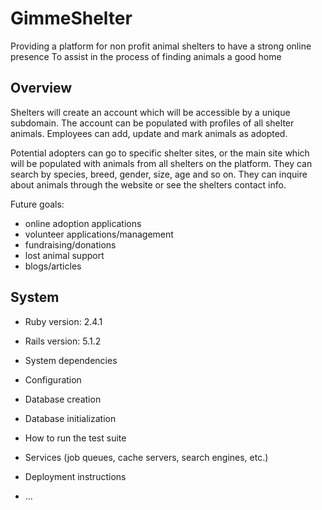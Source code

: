 # GimmeShelter

Providing a platform for non profit animal shelters to have a strong online presence
To assist in the process of finding animals a good home

## Overview

Shelters will create an account which will be accessible by a unique subdomain.  The account can be populated with profiles of all shelter animals.  Employees can add, update and mark animals as adopted.

Potential adopters can go to specific shelter sites, or the main site which will be populated with animals from all shelters on the platform.  They can search by species, breed, gender, size, age and so on.  They can inquire about animals through the website or see the shelters contact info.

Future goals:
- online adoption applications
- volunteer applications/management
- fundraising/donations
- lost animal support
- blogs/articles

## System

* Ruby version: 2.4.1

* Rails version: 5.1.2

* System dependencies

* Configuration

* Database creation

* Database initialization

* How to run the test suite

* Services (job queues, cache servers, search engines, etc.)

* Deployment instructions

* ...
